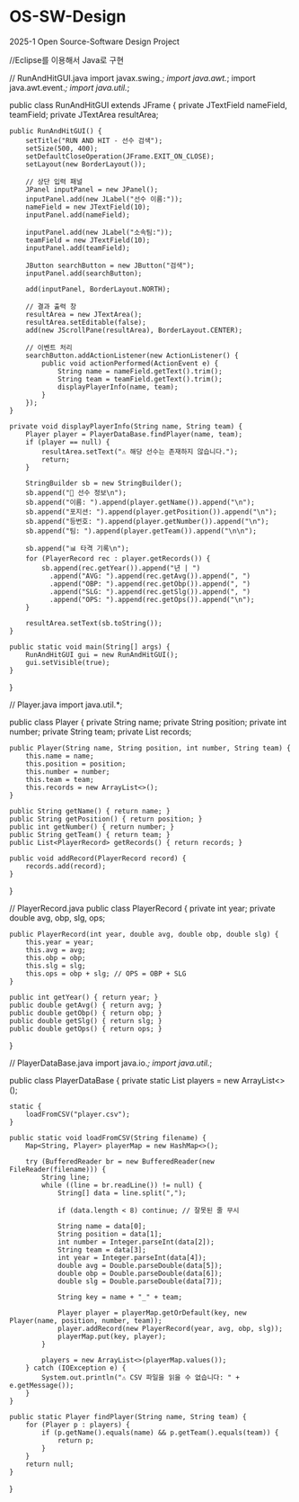 # OS-SW-Design
2025-1 Open Source-Software Design Project

//Eclipse를 이용해서 Java로 구현

// RunAndHitGUI.java
import javax.swing.*;
import java.awt.*;
import java.awt.event.*;
import java.util.*;

public class RunAndHitGUI extends JFrame {
    private JTextField nameField, teamField;
    private JTextArea resultArea;

    public RunAndHitGUI() {
        setTitle("RUN AND HIT - 선수 검색");
        setSize(500, 400);
        setDefaultCloseOperation(JFrame.EXIT_ON_CLOSE);
        setLayout(new BorderLayout());

        // 상단 입력 패널
        JPanel inputPanel = new JPanel();
        inputPanel.add(new JLabel("선수 이름:"));
        nameField = new JTextField(10);
        inputPanel.add(nameField);

        inputPanel.add(new JLabel("소속팀:"));
        teamField = new JTextField(10);
        inputPanel.add(teamField);

        JButton searchButton = new JButton("검색");
        inputPanel.add(searchButton);

        add(inputPanel, BorderLayout.NORTH);

        // 결과 출력 창
        resultArea = new JTextArea();
        resultArea.setEditable(false);
        add(new JScrollPane(resultArea), BorderLayout.CENTER);

        // 이벤트 처리
        searchButton.addActionListener(new ActionListener() {
            public void actionPerformed(ActionEvent e) {
                String name = nameField.getText().trim();
                String team = teamField.getText().trim();
                displayPlayerInfo(name, team);
            }
        });
    }

    private void displayPlayerInfo(String name, String team) {
        Player player = PlayerDataBase.findPlayer(name, team);
        if (player == null) {
            resultArea.setText("⚠️ 해당 선수는 존재하지 않습니다.");
            return;
        }

        StringBuilder sb = new StringBuilder();
        sb.append("🧾 선수 정보\n");
        sb.append("이름: ").append(player.getName()).append("\n");
        sb.append("포지션: ").append(player.getPosition()).append("\n");
        sb.append("등번호: ").append(player.getNumber()).append("\n");
        sb.append("팀: ").append(player.getTeam()).append("\n\n");

        sb.append("📊 타격 기록\n");
        for (PlayerRecord rec : player.getRecords()) {
            sb.append(rec.getYear()).append("년 | ")
              .append("AVG: ").append(rec.getAvg()).append(", ")
              .append("OBP: ").append(rec.getObp()).append(", ")
              .append("SLG: ").append(rec.getSlg()).append(", ")
              .append("OPS: ").append(rec.getOps()).append("\n");
        }

        resultArea.setText(sb.toString());
    }

    public static void main(String[] args) {
        RunAndHitGUI gui = new RunAndHitGUI();
        gui.setVisible(true);
    }
}

// Player.java
import java.util.*;

public class Player {
    private String name;
    private String position;
    private int number;
    private String team;
    private List<PlayerRecord> records;

    public Player(String name, String position, int number, String team) {
        this.name = name;
        this.position = position;
        this.number = number;
        this.team = team;
        this.records = new ArrayList<>();
    }

    public String getName() { return name; }
    public String getPosition() { return position; }
    public int getNumber() { return number; }
    public String getTeam() { return team; }
    public List<PlayerRecord> getRecords() { return records; }

    public void addRecord(PlayerRecord record) {
        records.add(record);
    }
}


// PlayerRecord.java
public class PlayerRecord {
    private int year;
    private double avg, obp, slg, ops;

    public PlayerRecord(int year, double avg, double obp, double slg) {
        this.year = year;
        this.avg = avg;
        this.obp = obp;
        this.slg = slg;
        this.ops = obp + slg; // OPS = OBP + SLG
    }

    public int getYear() { return year; }
    public double getAvg() { return avg; }
    public double getObp() { return obp; }
    public double getSlg() { return slg; }
    public double getOps() { return ops; }
}


// PlayerDataBase.java
import java.io.*;
import java.util.*;

public class PlayerDataBase {
    private static List<Player> players = new ArrayList<>();

    static {
        loadFromCSV("player.csv");
    }

    public static void loadFromCSV(String filename) {
        Map<String, Player> playerMap = new HashMap<>();

        try (BufferedReader br = new BufferedReader(new FileReader(filename))) {
            String line;
            while ((line = br.readLine()) != null) {
                String[] data = line.split(",");

                if (data.length < 8) continue; // 잘못된 줄 무시

                String name = data[0];
                String position = data[1];
                int number = Integer.parseInt(data[2]);
                String team = data[3];
                int year = Integer.parseInt(data[4]);
                double avg = Double.parseDouble(data[5]);
                double obp = Double.parseDouble(data[6]);
                double slg = Double.parseDouble(data[7]);

                String key = name + "_" + team;

                Player player = playerMap.getOrDefault(key, new Player(name, position, number, team));
                player.addRecord(new PlayerRecord(year, avg, obp, slg));
                playerMap.put(key, player);
            }

            players = new ArrayList<>(playerMap.values());
        } catch (IOException e) {
            System.out.println("⚠️ CSV 파일을 읽을 수 없습니다: " + e.getMessage());
        }
    }

    public static Player findPlayer(String name, String team) {
        for (Player p : players) {
            if (p.getName().equals(name) && p.getTeam().equals(team)) {
                return p;
            }
        }
        return null;
    }
}
